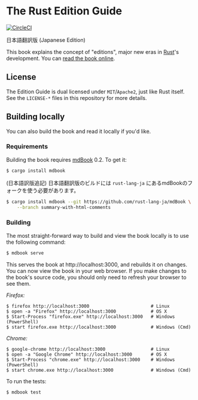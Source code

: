 # The Rust Edition Guide

[![CircleCI](https://circleci.com/gh/rust-lang-ja/edition-guide.svg?style=svg)](https://circleci.com/gh/rust-lang-ja/edition-guide)

日本語翻訳版 (Japanese Edition)

This book explains the concept of "editions", major new eras in [Rust]'s
development. You can [read the book
online](https://doc.rust-lang.org/nightly/edition-guide/).

[rust]: https://www.rust-lang.org/

## License

The Edition Guide is dual licensed under `MIT`/`Apache2`, just like Rust itself.
See the `LICENSE-*` files in this repository for more details.

## Building locally

You can also build the book and read it locally if you'd like.

### Requirements

Building the book requires [mdBook] 0.2. To get it:

[mdbook]: https://github.com/azerupi/mdBook

```bash
$ cargo install mdbook
```

(日本語訳版追記)
日本語翻訳版のビルドには `rust-lang-ja` にあるmdBookのフォークを使う必要があります。

```bash
$ cargo install mdbook --git https://github.com/rust-lang-ja/mdBook \
    --branch summary-with-html-comments
```

### Building

The most straight-forward way to build and view the book locally is to use the following command:

```bash
$ mdbook serve
```

This serves the book at http://localhost:3000, and rebuilds it on changes.
You can now view the book in your web browser. If you make changes to the book's source code,
you should only need to refresh your browser to see them.

_Firefox:_

```shell
$ firefox http://localhost:3000                       # Linux
$ open -a "Firefox" http://localhost:3000             # OS X
$ Start-Process "firefox.exe" http://localhost:3000   # Windows (PowerShell)
$ start firefox.exe http://localhost:3000             # Windows (Cmd)
```

_Chrome:_

```shell
$ google-chrome http://localhost:3000                 # Linux
$ open -a "Google Chrome" http://localhost:3000       # OS X
$ Start-Process "chrome.exe" http://localhost:3000    # Windows (PowerShell)
$ start chrome.exe http://localhost:3000              # Windows (Cmd)
```

To run the tests:

```bash
$ mdbook test
```
